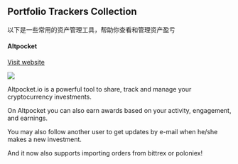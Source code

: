 ## Portfolio Trackers Collection


以下是一些常用的资产管理工具，帮助你查看和管理资产盈亏


#### Altpocket

[Visit website](https://altpocket.io/)

![](https://cryptominded.com/wp-content/uploads/2017/06/Screen-Shot-2017-06-21-at-21.54.21-1280x888.png)

Altpocket.io is a powerful tool to share, track and manage your cryptocurrency investments.

On Altpocket you can also earn awards based on your activity, engagement, and earnings.

You may also follow another user to get updates by e-mail when he/she makes a new investment.

And it now also supports importing orders from bittrex or poloniex!


